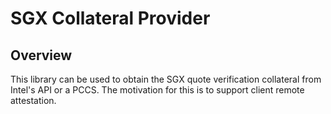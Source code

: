 # SGX Collateral Provider

## Overview

This library can be used to obtain the SGX quote verification collateral from Intel's API or a PCCS.
The motivation for this is to support client remote attestation.
